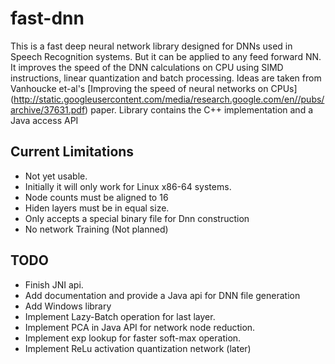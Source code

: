 # fast-dnn
This is a fast deep neural network library designed for DNNs used in Speech Recognition systems. But it can be applied to any feed forward NN.
It improves the speed of the DNN calculations on CPU using SIMD instructions, linear quantization and batch processing. Ideas are taken from Vanhoucke et-al's [Improving the speed of neural networks on CPUs] (http://static.googleusercontent.com/media/research.google.com/en//pubs/archive/37631.pdf) paper. Library contains the C++ implementation and a Java access API

## Current Limitations
* Not yet usable.
* Initially it will only work for Linux x86-64 systems.
* Node counts must be aligned to 16 
* Hiden layers must be in equal size.
* Only accepts a special binary file for Dnn construction
* No network Training (Not planned)

## TODO
* Finish JNI api. 
* Add documentation and provide a Java api for DNN file generation
* Add Windows library
* Implement Lazy-Batch operation for last layer.
* Implement PCA in Java API for network node reduction.
* Implement exp lookup for faster soft-max operation.
* Implement ReLu activation quantization network (later)
